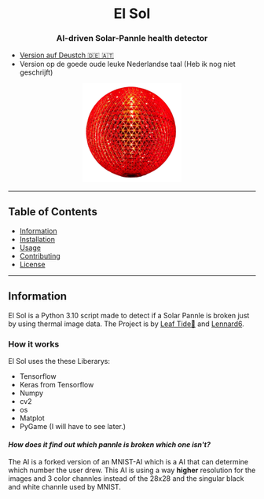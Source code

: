 <div align="center">
  <h1>El Sol</h1>
  <h3>AI-driven Solar-Pannle health detector</h3>
</div>

- [Version auf Deustch 🇩🇪 🇦🇹](LIESSMICH.md)
- Version op de goede oude leuke Nederlandse taal (Heb ik nog niet geschrijft)
<div align="center">
  <img src="https://github.com/LesesTrickshon/El-Sol/blob/main/Logos/logo-nobg.png?raw=true" width="40%" alt="El Sol logo" />
</div>

---
## Table of Contents
- [Information](#Information)
- [Installation](#Installation)
- [Usage](#Usage)
- [Contributing](#Contributing)
- [License](#License)
---
## Information
El Sol is a Python 3.10 script made to detect if a Solar Pannle is broken just by using thermal image data. The Project is by [Leaf Tide🍃](https://github.com/LesesTrickshon) and [Lennard6](https://github.com/lennard6).
### How it works
El Sol uses the these Liberarys:
- Tensorflow
- Keras from Tensorflow
- Numpy
- cv2
- os
- Matplot
- PyGame (I will have to see later.)

#### *How does it find out which pannle is broken which one isn't?*
The AI is a forked version of an MNIST-AI which is a AI that can determine which number the user drew. This AI is using a way **higher** resolution for the images and 3 color channles instead of the 28x28 and the singular black and white channle used by MNIST.
